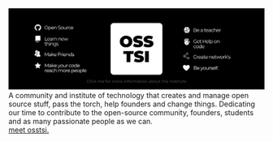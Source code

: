 <a href="https://github.com/osstsi">
  <img src="institute.png" alt="Banner"/>
</a>
<br/>
A community and institute of technology that creates and manage open source stuff, pass the torch, help founders and change things.
Dedicating our time to contribute to the open-source community, founders, students and as many passionate people as we can.
<br/>
<a href="https://github.com/osstsi">meet osstsi.</a>
